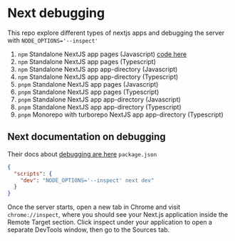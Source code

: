 # Next debugging
This repo explore different types of nextjs apps and debugging the server with `NODE_OPTIONS='--inspect'`

1. `npm` Standalone NextJS app pages (Javascript) [code here](./npm-standalone-nextjs-pages-javascript)
2. `npm` Standalone NextJS app pages (Typescript)
3. `npm` Standalone NextJS app app-directory (Javascript)
4. `npm` Standalone NextJS app app-directory (Typescript)
5. `pnpm` Standalone NextJS app pages (Javascript)
6. `pnpm` Standalone NextJS app pages (Typescript)
7. `pnpm` Standalone NextJS app app-directory (Javascript)
8. `pnpm` Standalone NextJS app app-directory (Typescript)
9. `pnpm` Monorepo with turborepo NextJS app app-directory (Typescript)

## Next documentation on debugging
Their docs about [debugging are here](https://nextjs.org/docs/pages/building-your-application/configuring/debugging)
`package.json`
```json
{
  "scripts": {
    "dev": "NODE_OPTIONS='--inspect' next dev"
  }
}
```
Once the server starts, open a new tab in Chrome and visit `chrome://inspect`, where you should see your Next.js application inside the Remote Target section. Click inspect under your application to open a separate DevTools window, then go to the Sources tab.

